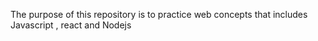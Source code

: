 The purpose of this repository is to practice web concepts that includes Javascript , react and Nodejs
